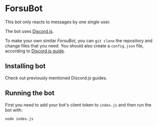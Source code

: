 # ForsuBot
This bot only reacts to messages by one single user.

The bot uses [Discord.js](https://discord.js.org/).

To make your own similar _ForsuBot_, you can `git clone` the repository and change files that you need. You should also create a `config.json` file, according to [Discord.js guide](https://discordjs.guide/creating-your-bot/configuration-files.html#implementing-your-config-file).

## Installing bot
Check out previously mentioned Discord.js guides.

## Running the bot
First you need to add your bot's client token to `index.js` and then run the bot with:

`node index.js`
